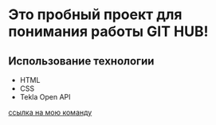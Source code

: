 # Это пробный проект для понимания работы GIT HUB!

## Использование технологии


- HTML
- CSS
- Tekla Open API

[ссылка на мою команду](https://lenmontage.ru/directions/project-department)
